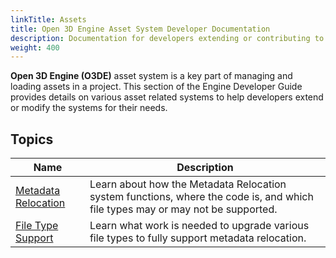 ```yaml
---
linkTitle: Assets
title: Open 3D Engine Asset System Developer Documentation
description: Documentation for developers extending or contributing to the asset system as part of Open 3D Engine.
weight: 400
---
```


**Open 3D Engine (O3DE)** asset system is a key part of managing and loading assets in a project.  This section of the Engine Developer Guide provides details on various asset related systems to help developers extend or modify the systems for their needs.

## Topics

| Name | Description |
|-|-|
| [Metadata Relocation](./metadata) | Learn about how the Metadata Relocation system functions, where the code is, and which file types may or may not be supported. |
| [File Type Support](./filetypes) | Learn what work is needed to upgrade various file types to fully support metadata relocation. |